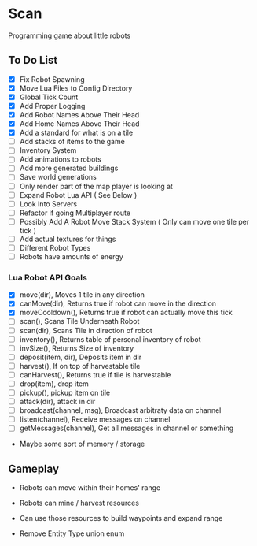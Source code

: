 # Scan

Programming game about little robots

## To Do List

- [x] Fix Robot Spawning
- [x] Move Lua Files to Config Directory
- [x] Global Tick Count
- [x] Add Proper Logging
- [x] Add Robot Names Above Their Head
- [x] Add Home Names Above Their Head
- [x] Add a standard for what is on a tile
- [ ] Add stacks of items to the game
- [ ] Inventory System
- [ ] Add animations to robots
- [ ] Add more generated buildings
- [ ] Save world generations
- [ ] Only render part of the map player is looking at
- [ ] Expand Robot Lua API ( See Below )
- [ ] Look Into Servers
- [ ] Refactor if going Multiplayer route
- [ ] Possibly Add A Robot Move Stack System ( Only can move one tile per tick )
- [ ] Add actual textures for things
- [ ] Different Robot Types
- [ ] Robots have amounts of energy

### Lua Robot API Goals

- [x] move(dir), Moves 1 tile in any direction
- [x] canMove(dir), Returns true if robot can move in the direction
- [x] moveCooldown(), Returns true if robot can actually move this tick
- [ ] scan(), Scans Tile Underneath Robot
- [ ] scan(dir), Scans Tile in direction of robot
- [ ] inventory(), Returns table of personal inventory of robot
- [ ] invSize(), Returns Size of inventory
- [ ] deposit(item, dir), Deposits item in dir
- [ ] harvest(), If on top of harvestable tile
- [ ] canHarvest(), Returns true if tile is harvestable
- [ ] drop(item), drop item
- [ ] pickup(), pickup item on tile
- [ ] attack(dir), attack in dir
- [ ] broadcast(channel, msg), Broadcast arbitraty data on channel
- [ ] listen(channel), Receive messages on channel
- [ ] getMessages(channel), Get all messages in channel or something

- Maybe some sort of memory / storage

## Gameplay

- Robots can move within their homes' range
- Robots can mine / harvest resources
- Can use those resources to build waypoints and expand range

- Remove Entity Type union enum
